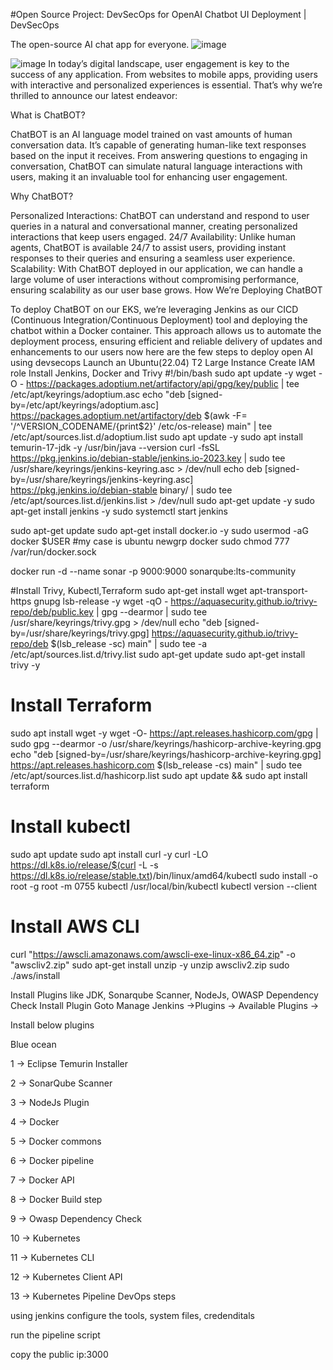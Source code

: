 

#Open Source Project: DevSecOps for OpenAI Chatbot UI Deployment | DevSecOps

The open-source AI chat app for everyone.
![image](https://github.com/user-attachments/assets/2e073d94-0e49-4e43-a8b0-72fb4ee3f22b)

![image](https://github.com/user-attachments/assets/6a81adf7-2743-4016-a1bc-bf92ce3a46b1)
In today’s digital landscape, user engagement is key to the success of any application. From websites to mobile apps, providing users with interactive and personalized experiences is essential. That’s why we’re thrilled to announce our latest endeavor:

What is ChatBOT?

ChatBOT is an AI language model trained on vast amounts of human conversation data. It’s capable of generating human-like text responses based on the input it receives. From answering questions to engaging in conversation, ChatBOT can simulate natural language interactions with users, making it an invaluable tool for enhancing user engagement.

Why ChatBOT?

Personalized Interactions: ChatBOT can understand and respond to user queries in a natural and conversational manner, creating personalized interactions that keep users engaged.
24/7 Availability: Unlike human agents, ChatBOT is available 24/7 to assist users, providing instant responses to their queries and ensuring a seamless user experience.
Scalability: With ChatBOT deployed in our application, we can handle a large volume of user interactions without compromising performance, ensuring scalability as our user base grows.
How We’re Deploying ChatBOT

To deploy ChatBOT on our EKS, we’re leveraging Jenkins as our CICD (Continuous Integration/Continuous Deployment) tool and deploying the chatbot within a Docker container. This approach allows us to automate the deployment process, ensuring efficient and reliable delivery of updates and enhancements to our users
now here are the few steps to deploy open AI using devsecops
Launch an Ubuntu(22.04) T2 Large Instance
Create IAM role
Install Jenkins, Docker and Trivy
#!/bin/bash
sudo apt update -y
wget -O - https://packages.adoptium.net/artifactory/api/gpg/key/public | tee /etc/apt/keyrings/adoptium.asc
echo "deb [signed-by=/etc/apt/keyrings/adoptium.asc] https://packages.adoptium.net/artifactory/deb $(awk -F= '/^VERSION_CODENAME/{print$2}' /etc/os-release) main" | tee /etc/apt/sources.list.d/adoptium.list
sudo apt update -y
sudo apt install temurin-17-jdk -y
/usr/bin/java --version
curl -fsSL https://pkg.jenkins.io/debian-stable/jenkins.io-2023.key | sudo tee \
                  /usr/share/keyrings/jenkins-keyring.asc &gt; /dev/null
echo deb [signed-by=/usr/share/keyrings/jenkins-keyring.asc] \
                  https://pkg.jenkins.io/debian-stable binary/ | sudo tee \
                              /etc/apt/sources.list.d/jenkins.list &gt; /dev/null
sudo apt-get update -y
sudo apt-get install jenkins -y
sudo systemctl start jenkins

sudo apt-get update
sudo apt-get install docker.io -y
sudo usermod -aG docker $USER   #my case is ubuntu
newgrp docker
sudo chmod 777 /var/run/docker.sock

docker run -d --name sonar -p 9000:9000 sonarqube:lts-community

#Install Trivy, Kubectl,Terraform
sudo apt-get install wget apt-transport-https gnupg lsb-release -y
wget -qO - https://aquasecurity.github.io/trivy-repo/deb/public.key | gpg --dearmor | sudo tee /usr/share/keyrings/trivy.gpg &gt; /dev/null
echo "deb [signed-by=/usr/share/keyrings/trivy.gpg] https://aquasecurity.github.io/trivy-repo/deb $(lsb_release -sc) main" | sudo tee -a /etc/apt/sources.list.d/trivy.list
sudo apt-get update
sudo apt-get install trivy -y
# Install Terraform
sudo apt install wget -y
wget -O- https://apt.releases.hashicorp.com/gpg | sudo gpg --dearmor -o /usr/share/keyrings/hashicorp-archive-keyring.gpg
echo "deb [signed-by=/usr/share/keyrings/hashicorp-archive-keyring.gpg] https://apt.releases.hashicorp.com $(lsb_release -cs) main" | sudo tee /etc/apt/sources.list.d/hashicorp.list
sudo apt update &amp;&amp; sudo apt install terraform
# Install kubectl
sudo apt update
sudo apt install curl -y
curl -LO https://dl.k8s.io/release/$(curl -L -s https://dl.k8s.io/release/stable.txt)/bin/linux/amd64/kubectl
sudo install -o root -g root -m 0755 kubectl /usr/local/bin/kubectl
kubectl version --client
# Install AWS CLI
curl "https://awscli.amazonaws.com/awscli-exe-linux-x86_64.zip" -o "awscliv2.zip"
sudo apt-get install unzip -y
unzip awscliv2.zip
sudo ./aws/install

Install Plugins like JDK, Sonarqube Scanner, NodeJs, OWASP Dependency Check
Install Plugin
Goto Manage Jenkins →Plugins → Available Plugins →

Install below plugins

Blue ocean

1 → Eclipse Temurin Installer

2 → SonarQube Scanner

3 → NodeJs Plugin

4 → Docker

5 → Docker commons

6 → Docker pipeline

7 → Docker API

8 → Docker Build step

9 → Owasp Dependency Check

10 → Kubernetes

11 → Kubernetes CLI

12 → Kubernetes Client API

13 → Kubernetes Pipeline DevOps steps

using jenkins configure the tools, system files, credenditals

run the pipeline script

copy the public ip:3000
 













